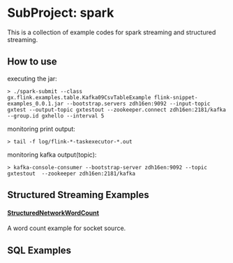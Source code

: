 # SubProject: spark

This is a collection of example codes for spark streaming and structured streaming.

## How to use
executing the jar:
```shell
> ./spark-submit --class gx.flink.examples.table.Kafka09CsvTableExample flink-snippet-examples_0.0.1.jar --bootstrap.servers zdh16en:9092 --input-topic gxtest --output-topic gxtestout --zookeeper.connect zdh16en:2181/kafka --group.id gxhello --interval 5
```

monitoring print output:
```shell
> tail -f log/flink-*-taskexecutor-*.out
```

monitoring kafka output(topic):
```shell
> kafka-console-consumer --bootstrap-server zdh16en:9092 --topic gxtestout  --zookeeper zdh16en:2181/kafka
```


## Structured Streaming Examples

#### [StructuredNetworkWordCount](./src/main/scala/gx/spark/examples/structured/StructuredNetworkWordCount.scala)
A word count example for socket source.


## SQL Examples

